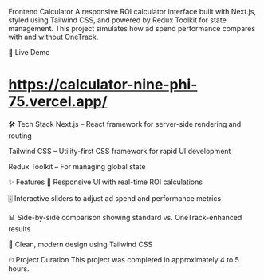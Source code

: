 Frontend Calculator
A responsive ROI calculator interface built with Next.js, styled using Tailwind CSS, and powered by Redux Toolkit for state management. This project simulates how ad spend performance compares with and without OneTrack.

🚀 Live Demo
# https://calculator-nine-phi-75.vercel.app/

🛠 Tech Stack
Next.js – React framework for server-side rendering and routing

Tailwind CSS – Utility-first CSS framework for rapid UI development

Redux Toolkit – For managing global state

✨ Features
📱 Responsive UI with real-time ROI calculations

🎚️ Interactive sliders to adjust ad spend and performance metrics

📊 Side-by-side comparison showing standard vs. OneTrack-enhanced results

🎨 Clean, modern design using Tailwind CSS

⏱ Project Duration
This project was completed in approximately 4 to 5 hours.
